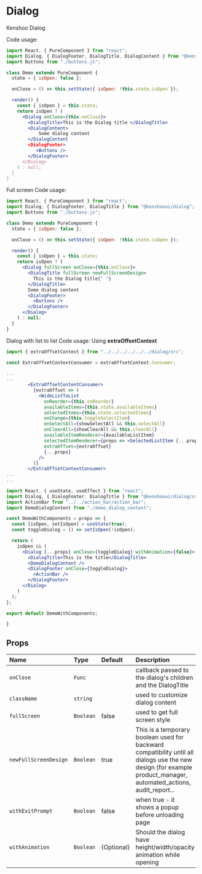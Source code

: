 # Dialog

Kenshoo Dialog

Code usage:

```jsx
import React, { PureComponent } from "react";
import Dialog, { DialogFooter, DialogTitle, DialogContent } from "@kenshooui/dialog";
import Buttons from "./buttons.js";

class Demo extends PureComponent {
  state = { isOpen: false };

  onClose = () => this.setState({ isOpen: !this.state.isOpen });

  render() {
    const { isOpen } = this.state;
    return isOpen ? (
      <Dialog onClose={this.onClose}>
        <DialogTitle>This is the Dialog title </DialogTitle>
        <DialogContent>
            Some dialog content
        </DialogContent
        <DialogFooter>
           <Buttons />
        </DialogFooter>
      </Dialog>
    ) : null;
  }
}
```

Full screen Code usage:

```jsx
import React, { PureComponent } from "react";
import Dialog, { DialogFooter, DialogTitle } from "@kenshooui/dialog";
import Buttons from "./buttons.js";

class Demo extends PureComponent {
  state = { isOpen: false };

  onClose = () => this.setState({ isOpen: !this.state.isOpen });

  render() {
    const { isOpen } = this.state;
    return isOpen ? (
      <Dialog fullScreen onClose={this.onClose}>
        <DialogTitle fullScreen newFullScreenDesign>
          This is the Dialog title{" "}
        </DialogTitle>
        Some dialog content
        <DialogFooter>
          <Buttons />
        </DialogFooter>
      </Dialog>
    ) : null;
  }
}
```

Dialog with list to list Code usage:
Using **extraOffsetContext**

```jsx
import { extraOffsetContext } from "../../../../../../dialog/src";

const ExtraOffsetContextConsumer = extraOffsetContext.Consumer;

...
...
        <ExtraOffsetContentConsumer>
          {extraOffset => (
            <WideListToList
              onReorder={this.onReorder}
              availableItems={this.state.availableItems}
              selectedItems={this.state.selectedItems}
              onChange={this.toggleSelectItem}
              onSelectAll={showSelectAll && this.selectAll}
              onClearAll={showClearAll && this.clearAll}
              availableItemRenderer={AvailableListItem}
              selectedItemRenderer={props => <SelectedListItem {...props} />}
              extraOffset={extraOffset}
              {...props}
            />
          )}
        </ExtraOffsetContextConsumer>
...
...
```

```jsx
import React, { useState, useEffect } from "react";
import Dialog, { DialogFooter, DialogTitle } from "@kenshooui/dialog/src";
import ActionBar from "../../action_bar/action_bar";
import DemoDialogContent from "./demo_dialog_content";

const DemoWithComponents = props => {
  const [isOpen, setIsOpen] = useState(true);
  const toggleDialog = () => setIsOpen(!isOpen);

  return (
    isOpen && (
      <Dialog {...props} onClose={toggleDialog} withAnimation={false}>
        <DialogTitle>This is the title</DialogTitle>
        <DemoDialogContent />
        <DialogFooter onClose={toggleDialog}>
          <ActionBar />
        </DialogFooter>
      </Dialog>
    )
  );
};

export default DemoWithComponents;

}
```

## Props

| Name                  | Type      | Default    | Description                                                                                                                                                       |
| :-------------------- | :-------- | :--------- | :---------------------------------------------------------------------------------------------------------------------------------------------------------------- |
| `onClose`             | `Func`    |            | callback passed to the dialog's children and the DialogTitle                                                                                                      |
| `className`           | `string`  |            | used to customize dialog content                                                                                                                                  |
| `fullScreen`          | `Boolean` | false      | used to get full screen style                                                                                                                                     |
| `newFullScreenDesign` | `Boolean` | true       | This is a temporary boolean used for backward compatibility until all dialogs use the new design (for example product_manager, automated_actions, audit_report... |
| `withExitPrompt`    | `Boolean` | false      | when true - it shows a popup before unloading page                                                                                                                |
| `withAnimation`       | `Boolean` | {Optional} | Should the dialog have height/width/opacity animation while opening                                                                                               |
